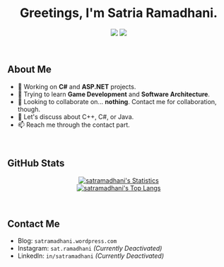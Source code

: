 <h1 align="center">
  Greetings, I'm Satria Ramadhani.
</h1>

<p align="center">
  <img src="https://img.shields.io/badge/Nickname-Raintechi-lime" />
  <img src="https://img.shields.io/badge/Focus-Backend Development-blue" />
</p>
<br />

## About Me
- 🔭 Working on **C#** and **ASP.NET** projects.
- 📖 Trying to learn **Game Development** and **Software Architecture**.
- 🤝 Looking to collaborate on... **nothing**. Contact me for collaboration, though.
- 💬 Let's discuss about C++, C#, or Java.
- 📫 Reach me through the contact part.
<br />

## GitHub Stats

<div align="center">
  
  [![satramadhani's Statistics](https://github-readme-stats.vercel.app/api?username=satramadhani&show_icons=true&theme=transparent&rank_icon=github)](https://github.com/satramadhani)
  <br />
  [![satramadhani's Top Langs](https://github-readme-stats.vercel.app/api/top-langs/?username=satramadhani&theme=transparent&layout=compact)](https://github.com/satramadhani)

</div>
<br />

## Contact Me
- Blog: `satramadhani.wordpress.com`
- Instagram: `sat.ramadhani` *(Currently Deactivated)*
- LinkedIn: `in/satramadhani` *(Currently Deactivated)*
